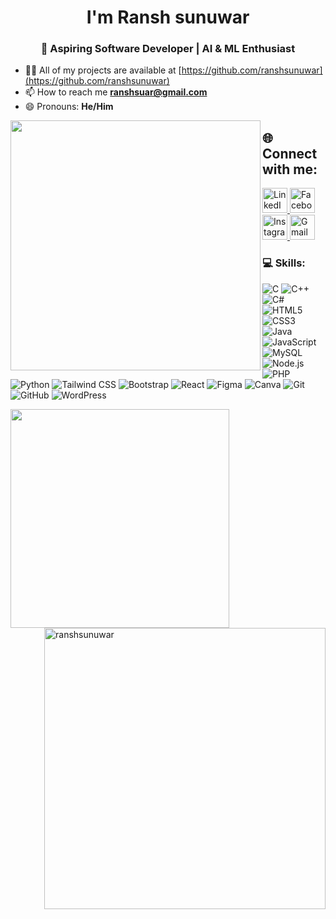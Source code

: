 <h1 align="center"> I'm Ransh sunuwar</h1>
<h3 align="center">🚀 Aspiring Software Developer  | AI & ML Enthusiast</h3>

- 👨‍💻 All of my projects are available at [https://github.com/ranshsunuwar](https://github.com/ranshsunuwar)
- 📫 How to reach me **ranshsuar@gmail.com**
- 😄 Pronouns: **He/Him**

<p><img align="left" width="400" src="https://raw.githubusercontent.com/ranshsunuwar/ranshsunuwar/main/assets/your_gif.gif" /></p>

  
<h2>🌐 Connect with me:</h2>

<p align="left">
  <a href="https://www.linkedin.com/in/ransh-sunuwar-852386315" target="_blank">
    <img src="https://cdn.jsdelivr.net/gh/devicons/devicon/icons/linkedin/linkedin-original.svg" alt="LinkedIn" width="40" height="40"/>
  </a>
  <a href="https://www.facebook.com/profile.php?id=100082867965555&mibextid=ZbWKwL" target="_blank">
    <img src="https://cdn.jsdelivr.net/gh/devicons/devicon/icons/facebook/facebook-original.svg" alt="Facebook" width="40" height="40"/>
  </a>
  <a href="https://www.instagram.com/ransh_sunuwar" target="_blank">
    <img src="https://cdn-icons-png.flaticon.com/512/174/174855.png" alt="Instagram" width="40" height="40"/>
  </a>
  <a href="mailto:ranshsuar@gmail.com" target="_blank">
    <img src="https://cdn-icons-png.flaticon.com/512/732/732200.png" alt="Gmail" width="40" height="40"/>
  </a>
</p>


<h3 align="left">💻 Skills:</h3>
<p align="left">
  <img src="https://img.shields.io/badge/-C-000000?logo=c&logoColor=A8BFFA&style=flat" alt="C" /> 
  <img src="https://img.shields.io/badge/-C++-000000?logo=c%2B%2B&logoColor=A8BFFA&style=flat" alt="C++" /> 
  <img src="https://img.shields.io/badge/-C%23-000000?logo=c-sharp&logoColor=A8BFFA&style=flat" alt="C#" /> 
  <img src="https://img.shields.io/badge/-HTML5-000000?logo=html5&logoColor=E34F26&style=flat" alt="HTML5" /> 
  <img src="https://img.shields.io/badge/-CSS3-000000?logo=css3&logoColor=1572B6&style=flat" alt="CSS3" /> 
  <img src="https://img.shields.io/badge/-Java-000000?logo=java&logoColor=F7DF1E&style=flat" alt="Java" /> 
  <img src="https://img.shields.io/badge/-JavaScript-000000?logo=javascript&logoColor=F7DF1E&style=flat" alt="JavaScript" /> 
  <img src="https://img.shields.io/badge/-MySQL-000000?logo=mysql&logoColor=4479A1&style=flat" alt="MySQL" /> 
  <img src="https://img.shields.io/badge/-Node.js-000000?logo=node.js&logoColor=339933&style=flat" alt="Node.js" /> 
  <img src="https://img.shields.io/badge/-PHP-000000?logo=php&logoColor=777BB4&style=flat" alt="PHP" /> 
  <img src="https://img.shields.io/badge/-Python-000000?logo=python&logoColor=3776AB&style=flat" alt="Python" /> 
  <img src="https://img.shields.io/badge/-Tailwind_CSS-000000?logo=tailwind-css&logoColor=38B2AC&style=flat" alt="Tailwind CSS" /> 
  <img src="https://img.shields.io/badge/-Bootstrap-000000?logo=bootstrap&logoColor=7952B3&style=flat" alt="Bootstrap" />
  <img src="https://img.shields.io/badge/-React-000000?logo=react&logoColor=61DAFB&style=flat" alt="React" />
  <img src="https://img.shields.io/badge/-Figma-000000?logo=figma&logoColor=F24E1E&style=flat" alt="Figma" />
  <img src="https://img.shields.io/badge/-Canva-000000?logo=canva&logoColor=00C4CC&style=flat" alt="Canva" />
  <img src="https://img.shields.io/badge/-Git-000000?logo=git&logoColor=F05032&style=flat" alt="Git" />
  <img src="https://img.shields.io/badge/-GitHub-000000?logo=github&logoColor=white&style=flat" alt="GitHub" />
  <img src="https://img.shields.io/badge/-WordPress-000000?logo=wordpress&logoColor=21759B&style=flat" alt="WordPress" />
</p>


<p><img align="left" width="350" src="https://github-readme-stats.vercel.app/api/top-langs?username=ranshsunuwar&show_icons=true&locale=en&layout=compact" /></p>

<p> <img align="right" width="450"src="https://github-readme-stats.vercel.app/api?username=ranshsunuwar&show_icons=true&locale=en" alt="ranshsunuwar" /></p>
